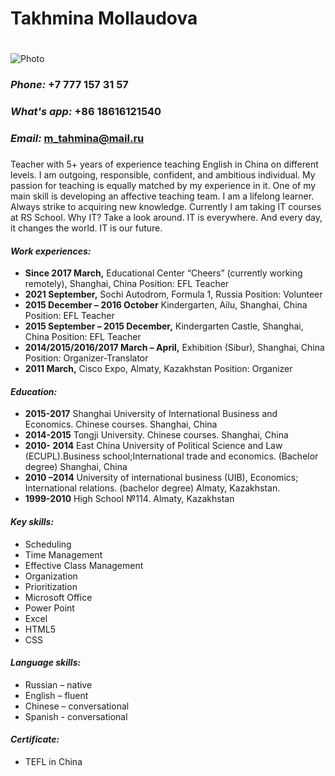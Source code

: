 # **Takhmina Mollaudova**<h1> 
![Photo](/Users/tahmina/Desktop/IMG_3944.jpg)
### ***Phone:*** +7 777 157 31 57<h3> 
### ***What's app:*** +86 18616121540 <h3>
### ***Email:*** m_tahmina@mail.ru <h3>
Teacher with 5+ years of experience teaching English in China on different levels. I am outgoing, responsible, confident, and ambitious individual. My passion for teaching is equally matched by my experience in it. One of my main skill is developing an affective teaching team. I am a lifelong learner. Always strike to acquiring new knowledge. Currently I am taking IT courses at RS School. Why IT? Take a look around. IT is everywhere. And every day, it changes the world. IT is our future.

 #### ***Work experiences:*** 
 * **Since 2017  March,** Educational Center “Cheers” (currently working remotely), Shanghai, China
Position: EFL Teacher
 * **2021 September,** Sochi Autodrom, Formula 1, Russia
Position: Volunteer
* **2015 December – 2016 October** Kindergarten, Ailu, Shanghai, China
Position: EFL Teacher
* **2015 September – 2015 December,** Kindergarten Castle, Shanghai, China
Position: EFL Teacher
* **2014/2015/2016/2017  March – April,**  Exhibition (Sibur), Shanghai, China
Position: Organizer-Translator
* **2011 March,**  Cisco Expo, Almaty, Kazakhstan
Position: Organizer<h4>
#### ***Education:***   
* **2015-2017** Shanghai University of International Business and Economics.
 Chinese courses. Shanghai, China
 * **2014-2015** Tongji University.
Chinese courses. Shanghai, China
 * **2010- 2014** East China University of Political Science and Law (ECUPL).Business school;International trade and economics. (Bachelor degree) Shanghai, China
 * **2010 –2014**  University of international business (UIB), Economics; International relations. (bachelor degree) Almaty, Kazakhstan.
* **1999-2010** High School №114. Almaty, Kazakhstan <h4>
#### ***Key skills:*** 
* Scheduling 
* Time Management
* Effective Class Management
* Organization 
* Prioritization
* Microsoft Office
* Power Point
* Excel
* HTML5 
* CSS<h4>
#### ***Language skills:***
 * Russian – native 
 * English – fluent
 * Chinese – conversational  
 * Spanish - conversational
 #### ***Certificate:***
 * TEFL in China
